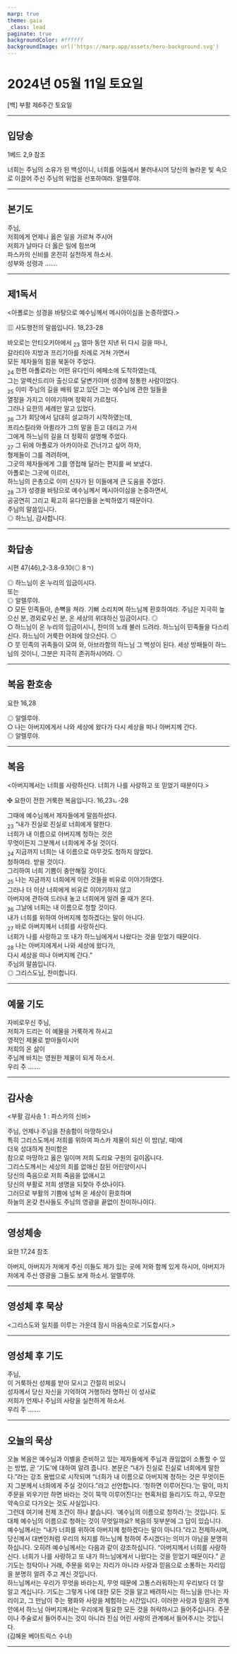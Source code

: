 ```yaml
---
marp: true
theme: gaia
_class: lead
paginate: true
backgroundColor: #ffffff
backgroundImage: url('https://marp.app/assets/hero-background.svg')
---
```


# 2024년 05월 11일 토요일

[백] 부활 제6주간 토요일  




---

## 입당송

1베드 2,9 참조

너희는 주님의 소유가 된 백성이니, 너희를 어둠에서 불러내시어 당신의 놀라운 빛 속으로 이끌어 주신 주님의 위업을 선포하여라. 알렐루야.  
  


---

## 본기도

주님,  
저희에게 언제나 옳은 일을 가르쳐 주시어  
저희가 날마다 더 옳은 일에 힘쓰며  
파스카의 신비를 온전히 실천하게 하소서.  
성부와 성령과 …….  
  


---

## 제1독서

<아폴로는 성경을 바탕으로 예수님께서 메시아이심을 논증하였다.>

▥ 사도행전의 말씀입니다. 18,23-28

바오로는 안티오키아에서 <sub>23</sub> 얼마 동안 지낸 뒤 다시 길을 떠나,  
갈라티아 지방과 프리기아를 차례로 거쳐 가면서  
모든 제자들의 힘을 북돋아 주었다.  
<sub>24</sub> 한편 아폴로라는 어떤 유다인이 에페소에 도착하였는데,  
그는 알렉산드리아 출신으로 달변가이며 성경에 정통한 사람이었다.  
<sub>25</sub> 이미 주님의 길을 배워 알고 있던 그는 예수님에 관한 일들을  
열정을 가지고 이야기하며 정확히 가르쳤다.  
그러나 요한의 세례만 알고 있었다.  
<sub>26</sub> 그가 회당에서 담대히 설교하기 시작하였는데,  
프리스킬라와 아퀼라가 그의 말을 듣고 데리고 가서  
그에게 하느님의 길을 더 정확히 설명해 주었다.  
<sub>27</sub> 그 뒤에 아폴로가 아카이아로 건너가고 싶어 하자,  
형제들이 그를 격려하며,  
그곳의 제자들에게 그를 영접해 달라는 편지를 써 보냈다.  
아폴로는 그곳에 이르러,  
하느님의 은총으로 이미 신자가 된 이들에게 큰 도움을 주었다.  
<sub>28</sub> 그가 성경을 바탕으로 예수님께서 메시아이심을 논증하면서,  
공공연히 그리고 확고히 유다인들을 논박하였기 때문이다.  
주님의 말씀입니다.  
◎ 하느님, 감사합니다.  
  


---

## 화답송

시편 47(46),2-3.8-9.10(◎ 8ㄱ)

◎ 하느님이 온 누리의 임금이시다.  
또는  
◎ 알렐루야.  
○ 모든 민족들아, 손뼉을 쳐라. 기뻐 소리치며 하느님께 환호하여라. 주님은 지극히 높으신 분, 경외로우신 분, 온 세상의 위대하신 임금이시다. ◎  
○ 하느님이 온 누리의 임금이시니, 찬미의 노래 불러 드려라. 하느님이 민족들을 다스리신다. 하느님이 거룩한 어좌에 앉으신다. ◎  
○ 뭇 민족의 귀족들이 모여 와, 아브라함의 하느님 그 백성이 된다. 세상 방패들이 하느님의 것이니, 그분은 지극히 존귀하시어라. ◎  
  


---

## 복음 환호송

요한 16,28

◎ 알렐루야.  
○ 나는 아버지에게서 나와 세상에 왔다가 다시 세상을 떠나 아버지께 간다.  
◎ 알렐루야.  
  


---

## 복음

<아버지께서는 너희를 사랑하신다. 너희가 나를 사랑하고 또 믿었기 때문이다.>

✠ 요한이 전한 거룩한 복음입니다. 16,23ㄴ-28

그때에 예수님께서 제자들에게 말씀하셨다.  
<sub>23</sub> “내가 진실로 진실로 너희에게 말한다.  
너희가 내 이름으로 아버지께 청하는 것은  
무엇이든지 그분께서 너희에게 주실 것이다.  
<sub>24</sub> 지금까지 너희는 내 이름으로 아무것도 청하지 않았다.  
청하여라. 받을 것이다.  
그리하여 너희 기쁨이 충만해질 것이다.  
<sub>25</sub> 나는 지금까지 너희에게 이런 것들을 비유로 이야기하였다.  
그러나 더 이상 너희에게 비유로 이야기하지 않고  
아버지에 관하여 드러내 놓고 너희에게 알려 줄 때가 온다.  
<sub>26</sub> 그날에 너희는 내 이름으로 청할 것이다.  
내가 너희를 위하여 아버지께 청하겠다는 말이 아니다.  
<sub>27</sub> 바로 아버지께서 너희를 사랑하신다.  
너희가 나를 사랑하고 또 내가 하느님에게서 나왔다는 것을 믿었기 때문이다.  
<sub>28</sub> 나는 아버지에게서 나와 세상에 왔다가,  
다시 세상을 떠나 아버지께 간다.”  
주님의 말씀입니다.  
◎ 그리스도님, 찬미합니다.  
  


---

## 예물 기도

자비로우신 주님,  
저희가 드리는 이 예물을 거룩하게 하시고  
영적인 제물로 받아들이시어  
저희의 온 삶이  
주님께 바치는 영원한 제물이 되게 하소서.  
우리 주 …….  
  


---

## 감사송

<부활 감사송 1 : 파스카의 신비>

주님, 언제나 주님을 찬송함이 마땅하오나  
특히 그리스도께서 저희를 위하여 파스카 제물이 되신 이 밤(날, 때)에  
더욱 성대하게 찬미함은  
참으로 마땅하고 옳은 일이며 저희 도리요 구원의 길이옵니다.  
그리스도께서는 세상의 죄를 없애신 참된 어린양이시니  
당신의 죽음으로 저희 죽음을 없애시고  
당신의 부활로 저희 생명을 되찾아 주셨나이다.  
그러므로 부활의 기쁨에 넘쳐 온 세상이 환호하며  
하늘의 온갖 천사들도 주님의 영광을 끝없이 찬미하나이다.  
  


---

## 영성체송

요한 17,24 참조

아버지, 아버지가 저에게 주신 이들도 제가 있는 곳에 저와 함께 있게 하시어, 아버지가 저에게 주신 영광을 그들도 보게 하소서. 알렐루야.  
  


---

## 영성체 후 묵상

<그리스도와 일치를 이루는 가운데 잠시 마음속으로 기도합시다.>  


---

## 영성체 후 기도

주님,  
이 거룩하신 성체를 받아 모시고 간절히 비오니  
성자께서 당신 자신을 기억하여 거행하라 명하신 이 성사로  
저희가 언제나 주님의 사랑을 실천하게 하소서.  
우리 주 …….  
  


---

## 오늘의 묵상

오늘 복음은 예수님과 이별을 준비하고 있는 제자들에게 주님과 끊임없이 소통할 수 있는 방법, 곧 ‘기도’에 대하여 알려 줍니다. 본문은 “내가 진실로 진실로 너희에게 말한다.”라는 강조 용법으로 시작되며 “너희가 내 이름으로 아버지께 청하는 것은 무엇이든지 그분께서 너희에게 주실 것이다.”라고 선언합니다. ‘청하면 이루어진다.’는 말이, 마치 주문을 외우기만 하면 바라는 것이 뚝딱 이루어진다는 현혹처럼 들리기도 하고, 무모한 약속으로 다가오는 것도 사실입니다.  
그런데 여기에 전제 조건이 하나 붙습니다. ‘예수님의 이름으로 청하라.’는 것입니다. 도대체 예수님의 이름으로 청하는 것이 무엇일까요? 복음의 뒷부분에 그 답이 있습니다. 예수님께서는 “내가 너희를 위하여 아버지께 청하겠다는 말이 아니다.”라고 전제하시며, 당신께서 대변인처럼 우리의 처지를 하느님께 청하여 주시겠다는 의미가 아님을 분명히 하십니다. 오히려 예수님께서는 다음과 같이 강조하십니다. “아버지께서 너희를 사랑하신다. 너희가 나를 사랑하고 또 내가 하느님에게서 나왔다는 것을 믿었기 때문이다.” 곧 기도는 청탁이나 거래, 주문을 외우는 자리가 아니라 사랑과 믿음으로 소통하는 자리임을 분명히 알려 주고 계신 것입니다.  
하느님께서는 우리가 무엇을 바라는지, 무엇 때문에 고통스러워하는지 우리보다 더 잘 알고 계십니다. 기도는 그렇게 나에 대한 모든 것을 알고 배려하시는 하느님을 만나는 자리이고, 그 만남이 주는 평화와 사랑을 체험하는 시간입니다. 이러한 사랑과 믿음의 관계 안에서 하느님 아버지께서는 우리에게 필요한 모든 것을 허락하시고 들어주십니다. 주문이나 주술로서 들어주시는 것이 아니라 진심 어린 사랑의 관계에서 들어주시는 것입니다.  
(김혜윤 베아트릭스 수녀)  


---